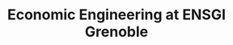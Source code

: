 ---
layout: education-detail
title: "Economic Engineering at ENSGI Grenoble"
institution: "ENSGI (Ecole Nationale Supérieure de Génie Industriel)"
degree_type: "Engineering Degree"
course_title: "Economic Engineering (Génie Industriel)"
end_date: "1991"
location: "Grenoble, France"
permalink: /education/genie-industriel-grenoble/
---